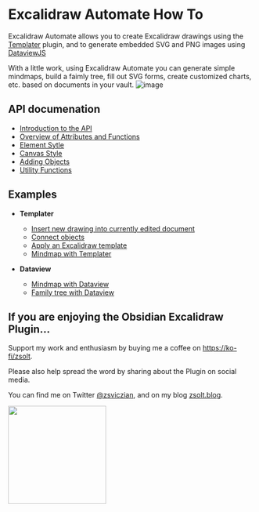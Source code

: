 # Excalidraw Automate How To

Excalidraw Automate allows you to create Excalidraw drawings using the [Templater](https://silentvoid13.github.io/Templater/docs/) plugin, and to generate embedded SVG and PNG images using [DataviewJS](https://blacksmithgu.github.io/obsidian-dataview/docs/api/intro/)

With a little work, using Excalidraw Automate you can generate simple mindmaps, build a faimly tree, fill out SVG forms, create customized charts, etc. based on documents in your vault.
![image](https://user-images.githubusercontent.com/14358394/117549619-bae41180-b03b-11eb-968d-c909e79a7524.png)

## API documenation
- [Introduction to the API](API/introduction.md)
- [Overview of Attributes and Functions](API/attributes_functions_overview.md)
- [Element Sytle](API/element_style.md)
- [Canvas Style](API/canvas_style.md)
- [Adding Objects](API/objects.md)
- [Utility Functions](API/utility.md)


## Examples
- **Templater** 
  - [Insert new drawing into currently edited document](Examples/insert_new_drawing.md)
  - [Connect objects](Examples/connect_objects.md)
  - [Apply an Excalidraw template](Examples/apply_template.md)
  - [Mindmap with Templater](Examples/templater_mindmap.md)

- **Dataview** 
  - [Mindmap with Dataview](Examples/dataviewjs_mindmap.md)
  - [Family tree with Dataview](Examples/dataviewjs_familytree.md)

## If you are enjoying the Obsidian Excalidraw Plugin...
Support my work and enthusiasm by buying me a coffee on [https://ko-fi/zsolt](https://ko-fi.com/zsolt).

Please also help spread the word by sharing about the Plugin on social media.

You can find me on Twitter [@zsviczian](https://twitter.com/zsviczian), and on my blog [zsolt.blog](https://zsolt.blog).

[<img style="float:left" src="https://user-images.githubusercontent.com/14358394/115450238-f39e8100-a21b-11eb-89d0-fa4b82cdbce8.png" width="200">](https://ko-fi.com/zsolt)
